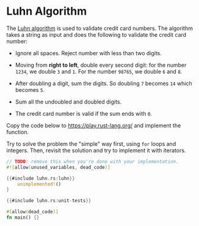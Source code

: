 # Luhn Algorithm

The [Luhn algorithm](https://en.wikipedia.org/wiki/Luhn_algorithm) is used to
validate credit card numbers. The algorithm takes a string as input and does the
following to validate the credit card number:

- Ignore all spaces. Reject number with less than two digits.

- Moving from **right to left**, double every second digit: for the number `1234`,
  we double `3` and `1`. For the number `98765`, we double `6` and `8`.

- After doubling a digit, sum the digits. So doubling `7` becomes `14` which
  becomes `5`.

- Sum all the undoubled and doubled digits.

- The credit card number is valid if the sum ends with `0`.

Copy the code below to <https://play.rust-lang.org/> and implement the function.

Try to solve the problem the "simple" way first, using `for` loops and integers.
Then, revisit the solution and try to implement it with iterators.

```rust
// TODO: remove this when you're done with your implementation.
#![allow(unused_variables, dead_code)]

{{#include luhn.rs:luhn}}
    unimplemented!()
}

{{#include luhn.rs:unit-tests}}

#[allow(dead_code)]
fn main() {}
```

